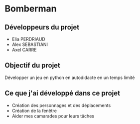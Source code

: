 <h1> Bomberman </h1>

<h2> Développeurs du projet </h2>
<ul>
<li>Elia PERDRIAUD</li>
<li>Alex SEBASTIANI</li>
<li>Axel CARRE</li>
</ul>

<h2>Objectif du projet</h2>
Développer un jeu en python en autodidacte en un temps limité

<h2> Ce que j'ai développé dans ce projet</h2>
<ul>
<li>Création des personnages et des déplacements</li>
<li>Création de la fenêtre</li>
<li>Aider mes camarades pour leurs tâches</li>
</ul>
